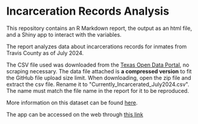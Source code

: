 # Incarceration Records Analysis

This repository contains an R Markdown report, the output as an html file, and a Shiny app to interact with the variables.

The report analyzes data about incarcerations records for inmates from Travis County as of July 2024. 

The CSV file used was downloaded from the [Texas Open Data Portal](https://data.texas.gov/), no scraping necessary. The data file attached is **a compressed version** to fit the GitHub file upload size limit. When downloading, open the zip file and extract the csv file. Rename it to "Currently_Incarcerated_July2024.csv". The name must match the file name in the report for it to be reproduced. 

More information on this dataset can be found [here](https://data.texas.gov/dataset/High-Value-Dataset-July-2024/qz8r-du54/about_data).

The app can be accessed on the web through [this link](https://imanmalik16.shinyapps.io/project3/?_gl=1*1ttva9w*_up*MQ..*_ga*ODQxMDkwNzM3LjE3MzQzOTE4MTE.*_ga_HXP006LBGY*MTczNDM5MTgxMC4xLjAuMTczNDM5MTgxMC4wLjAuMA..*_ga_2C0WZ1JHG0*MTczNDM5MTgxMC4xLjAuMTczNDM5MTgxMC4wLjAuMA..)
